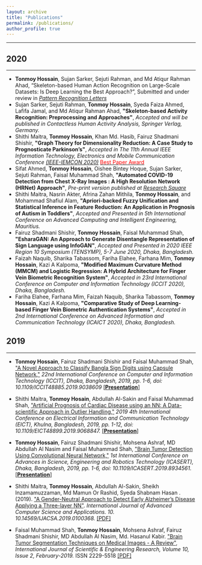 ```yaml
---
layout: archive
title: "Publications"
permalink: /publications/
author_profile: true
---
```


-----------


## 2020
-----------
* **Tonmoy Hossain**, Sujan Sarker, Sejuti Rahman, and Md Atiqur Rahman Ahad, “Skeleton-based Human Action Recognition on Large-Scale Datasets: Is Deep Learning the Best Approach?”, Submitted and under review in <i>[Pattern Recognition Letters](https://www.journals.elsevier.com/pattern-recognition-letters/call-for-papers/advances-in-human-action-activity-and-gesture-recognition)</i>
*  Sujan Sarker, Sejuti Rahman, **Tonmoy Hossain**, Syeda Faiza Ahmed, Lafifa Jamal, and Md Atiqur Rahman Ahad, **"Skeleton-based Activity Recognition: Preprocessing and Approaches"**, <i>Accepted and will be published in Contactless Human Activity Analysis, Springer Verlag, Germany.</i>
*  Shithi Maitra, **Tonmoy Hossain**, Khan Md. Hasib, Fairuz Shadmani Shishir, **"Graph Theory for Dimensionality Reduction: A Case Study to Prognosticate Parkinson’s"**, <i>Accepted in The 11th Annual IEEE Information Technology, Electronics and Mobile Communication Conference [(IEEE-IEMCON 2020)](https://ieee-iemcon.org/)</i> [<span style ="color:Red">Best Paper Award</span>](https://tonmoy-hossain.github.io/files/Best_Paper_Award.png)
*  Sifat Ahmed, **Tonmoy Hossain**, Oishee Bintey Hoque, Sujan Sarker, Sejuti Rahman, Faisal Muhammad Shah, **"Automated COVID-19 Detection from Chest X-Ray Images : A High Resolution Network (HRNet) Approach"**, <i>Pre-print version published at [Research Square](https://www.researchsquare.com/article/rs-56285/v1)</i>
*  Shithi Maitra, Nasrin Akter, Afrina Zahan Mithila, **Tonmoy Hossain**, and Mohammad Shafiul
Alam, **"Apriori-backed Fuzzy Unification and Statistical Inference in Feature Reduction: An
Application in Prognosis of Autism in Toddlers"**, <i>Accepted and Presented in 5th International Conference on Advanced Computing and Intelligent Engineering, Mauritius.</i>
*  Fairuz Shadmani Shishir, **Tonmoy Hossain**, Faisal Muhammad Shah, **"EsharaGAN: An Approach to Generate Disentangle Representation of Sign Language using InfoGAN"**, <i>Accepted and Presented in 2020 IEEE Region 10 Symposium (TENSYMP), 5-7 June 2020, Dhaka, Bangladesh.</i>
*  Faizah Naquib, Sharika Tabassom, Fariha Elahee, Farhana Mim, **Tonmoy Hossain**, Kazi A Kalpoma, **"Modified Maximum Curvature Method (MMCM) and Logistic Regression: A Hybrid Architecture for Finger Vein Biometric Recognition System"**, <i>Accepted in 23rd International Conference on Computer and Information Technology (ICCIT 2020), Dhaka, Bangladesh.</i>
*  Fariha Elahee, Farhana Mim, Faizah Naquib, Sharika Tabassom, **Tonmoy Hossain**, Kazi A Kalpoma, **"Comparative Study of Deep Learning-based Finger Vein Biometric Authentication Systems"**, <i>Accepted in 2nd International Conference on Advanced Information and Communication Technology (ICAICT 2020), Dhaka, Bangladesh.</i>



## 2019
-----------

* **Tonmoy Hossain**, Fairuz Shadmani Shishir and Faisal Muhammad Shah, ["A Novel Approach to Classify Bangla Sign Digits using Capsule Network,"](https://ieeexplore.ieee.org/document/9038609) <i> 22nd International Conference on Computer and Information Technology (ICCIT), Dhaka, Bangladesh, 2019, pp. 1-6, doi: 10.1109/ICCIT48885.2019.9038609</i> [[**Presentation**]](https://tonmoy-hossain.github.io/files/conferencePaper_CapsuleNetwork.pdf)

* Shithi Maitra, **Tonmoy Hosain**, Abdullah Al-Sakin and Faisal Muhammad Shah, ["Artificial Prognosis of Cardiac Disease using
an NN: A Data-scientific Approach in Outlier Handling,"](https://ieeexplore.ieee.org/document/9068847/) <i>2019 4th International Conference on Electrical Information and Communication Technology (EICT), Khulna, Bangladesh, 2019, pp. 1-12, doi: 10.1109/EICT48899.2019.9068847.</i> [[**Presentation**]](https://tonmoy-hossain.github.io/files/conferencePaper_CardiacDisease.pdf)

* **Tonmoy Hossain**, Fairuz Shadmani Shishir, Mohsena Ashraf, MD Abdullah Al Nasim and Faisal Muhammad Shah, ["Brain Tumor Detection Using Convolutional Neural Network,"](https://ieeexplore.ieee.org/document/8934561) <i>1st International Conference on Advances in Science, Engineering and Robotics Technology (ICASERT), Dhaka, Bangladesh, 2019, pp. 1-6, doi: 10.1109/ICASERT.2019.8934561.</i> [[**Presentation**]](https://tonmoy-hossain.github.io/files/conferencePaper_BrainTumorDetection.pdf)

* Shithi Maitra, **Tonmoy Hossain**, Abdullah Al-Sakin, Sheikh Inzamamuzzaman, Md Mamun Or Rashid, Syeda Shabnam Hasan . (2019). ["A Gender-Neutral Approach to Detect Early Alzheimer’s Disease Applying a Three-layer NN"](https://thesai.org/Publications/ViewPaper?Volume=10&Issue=3&Code=ijacsa&SerialNo=68). <i>International Journal of Advanced Computer Science and Applications. 10. 10.14569/IJACSA.2019.0100368.</i> [[PDF]](https://tonmoy-hossain.github.io/files/Alzheimer.pdf)

* Faisal Muhammad Shah, **Tonmoy Hossain**, Mohsena Ashraf, Fairuz Shadmani Shishir, MD Abdullah Al Nasim, Md. Hasanul Kabir. ["Brain Tumor Segmentation Techniques on Medical Images - A Review"](https://www.ijser.org/onlineResearchPaperViewer.aspx?Brain-Tumor-Segmentation-Techniques-on-Medical-Images-A-Review.pdf), <i>International Journal of Scientific & Engineering Research, Volume 10, Issue 2, February-2019.</i>
ISSN 2229-5518 [[PDF]](https://tonmoy-hossain.github.io/files/segmentationReview.pdf)

